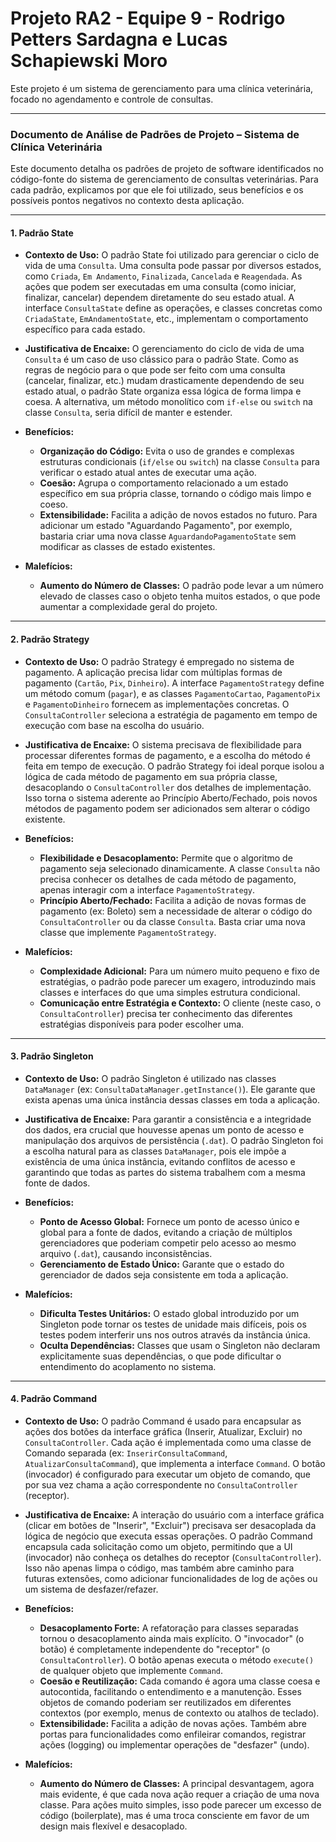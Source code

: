 # Projeto RA2 - Equipe 9 - Rodrigo Petters Sardagna e Lucas Schapiewski Moro

Este projeto é um sistema de gerenciamento para uma clínica veterinária, focado no agendamento e controle de consultas.

---

### **Documento de Análise de Padrões de Projeto – Sistema de Clínica Veterinária**

Este documento detalha os padrões de projeto de software identificados no código-fonte do sistema de gerenciamento de consultas veterinárias. Para cada padrão, explicamos por que ele foi utilizado, seus benefícios e os possíveis pontos negativos no contexto desta aplicação.

---

#### **1. Padrão State**

*   **Contexto de Uso:** O padrão State foi utilizado para gerenciar o ciclo de vida de uma `Consulta`. Uma consulta pode passar por diversos estados, como `Criada`, `Em Andamento`, `Finalizada`, `Cancelada` e `Reagendada`. As ações que podem ser executadas em uma consulta (como iniciar, finalizar, cancelar) dependem diretamente do seu estado atual. A interface `ConsultaState` define as operações, e classes concretas como `CriadaState`, `EmAndamentoState`, etc., implementam o comportamento específico para cada estado.

*   **Justificativa de Encaixe:** O gerenciamento do ciclo de vida de uma `Consulta` é um caso de uso clássico para o padrão State. Como as regras de negócio para o que pode ser feito com uma consulta (cancelar, finalizar, etc.) mudam drasticamente dependendo de seu estado atual, o padrão State organiza essa lógica de forma limpa e coesa. A alternativa, um método monolítico com `if-else` ou `switch` na classe `Consulta`, seria difícil de manter e estender.

*   **Benefícios:**
    *   **Organização do Código:** Evita o uso de grandes e complexas estruturas condicionais (`if/else` ou `switch`) na classe `Consulta` para verificar o estado atual antes de executar uma ação.
    *   **Coesão:** Agrupa o comportamento relacionado a um estado específico em sua própria classe, tornando o código mais limpo e coeso.
    *   **Extensibilidade:** Facilita a adição de novos estados no futuro. Para adicionar um estado "Aguardando Pagamento", por exemplo, bastaria criar uma nova classe `AguardandoPagamentoState` sem modificar as classes de estado existentes.

*   **Malefícios:**
    *   **Aumento do Número de Classes:** O padrão pode levar a um número elevado de classes caso o objeto tenha muitos estados, o que pode aumentar a complexidade geral do projeto.

---

#### **2. Padrão Strategy**

*   **Contexto de Uso:** O padrão Strategy é empregado no sistema de pagamento. A aplicação precisa lidar com múltiplas formas de pagamento (`Cartão`, `Pix`, `Dinheiro`). A interface `PagamentoStrategy` define um método comum (`pagar`), e as classes `PagamentoCartao`, `PagamentoPix` e `PagamentoDinheiro` fornecem as implementações concretas. O `ConsultaController` seleciona a estratégia de pagamento em tempo de execução com base na escolha do usuário.

*   **Justificativa de Encaixe:** O sistema precisava de flexibilidade para processar diferentes formas de pagamento, e a escolha do método é feita em tempo de execução. O padrão Strategy foi ideal porque isolou a lógica de cada método de pagamento em sua própria classe, desacoplando o `ConsultaController` dos detalhes de implementação. Isso torna o sistema aderente ao Princípio Aberto/Fechado, pois novos métodos de pagamento podem ser adicionados sem alterar o código existente.

*   **Benefícios:**
    *   **Flexibilidade e Desacoplamento:** Permite que o algoritmo de pagamento seja selecionado dinamicamente. A classe `Consulta` não precisa conhecer os detalhes de cada método de pagamento, apenas interagir com a interface `PagamentoStrategy`.
    *   **Princípio Aberto/Fechado:** Facilita a adição de novas formas de pagamento (ex: Boleto) sem a necessidade de alterar o código do `ConsultaController` ou da classe `Consulta`. Basta criar uma nova classe que implemente `PagamentoStrategy`.

*   **Malefícios:**
    *   **Complexidade Adicional:** Para um número muito pequeno e fixo de estratégias, o padrão pode parecer um exagero, introduzindo mais classes e interfaces do que uma simples estrutura condicional.
    *   **Comunicação entre Estratégia e Contexto:** O cliente (neste caso, o `ConsultaController`) precisa ter conhecimento das diferentes estratégias disponíveis para poder escolher uma.

---

#### **3. Padrão Singleton**

*   **Contexto de Uso:** O padrão Singleton é utilizado nas classes `DataManager` (ex: `ConsultaDataManager.getInstance()`). Ele garante que exista apenas uma única instância dessas classes em toda a aplicação.

*   **Justificativa de Encaixe:** Para garantir a consistência e a integridade dos dados, era crucial que houvesse apenas um ponto de acesso e manipulação dos arquivos de persistência (`.dat`). O padrão Singleton foi a escolha natural para as classes `DataManager`, pois ele impõe a existência de uma única instância, evitando conflitos de acesso e garantindo que todas as partes do sistema trabalhem com a mesma fonte de dados.

*   **Benefícios:**
    *   **Ponto de Acesso Global:** Fornece um ponto de acesso único e global para a fonte de dados, evitando a criação de múltiplos gerenciadores que poderiam competir pelo acesso ao mesmo arquivo (`.dat`), causando inconsistências.
    *   **Gerenciamento de Estado Único:** Garante que o estado do gerenciador de dados seja consistente em toda a aplicação.

*   **Malefícios:**
    *   **Dificulta Testes Unitários:** O estado global introduzido por um Singleton pode tornar os testes de unidade mais difíceis, pois os testes podem interferir uns nos outros através da instância única.
    *   **Oculta Dependências:** Classes que usam o Singleton não declaram explicitamente suas dependências, o que pode dificultar o entendimento do acoplamento no sistema.

---

#### **4. Padrão Command**

*   **Contexto de Uso:** O padrão Command é usado para encapsular as ações dos botões da interface gráfica (Inserir, Atualizar, Excluir) no `ConsultaController`. Cada ação é implementada como uma classe de Comando separada (ex: `InserirConsultaCommand`, `AtualizarConsultaCommand`), que implementa a interface `Command`. O botão (invocador) é configurado para executar um objeto de comando, que por sua vez chama a ação correspondente no `ConsultaController` (receptor).

*   **Justificativa de Encaixe:** A interação do usuário com a interface gráfica (clicar em botões de "Inserir", "Excluir") precisava ser desacoplada da lógica de negócio que executa essas operações. O padrão Command encapsula cada solicitação como um objeto, permitindo que a UI (invocador) não conheça os detalhes do receptor (`ConsultaController`). Isso não apenas limpa o código, mas também abre caminho para futuras extensões, como adicionar funcionalidades de log de ações ou um sistema de desfazer/refazer.

*   **Benefícios:**
    *   **Desacoplamento Forte:** A refatoração para classes separadas tornou o desacoplamento ainda mais explícito. O "invocador" (o botão) é completamente independente do "receptor" (o `ConsultaController`). O botão apenas executa o método `execute()` de qualquer objeto que implemente `Command`.
    *   **Coesão e Reutilização:** Cada comando é agora uma classe coesa e autocontida, facilitando o entendimento e a manutenção. Esses objetos de comando poderiam ser reutilizados em diferentes contextos (por exemplo, menus de contexto ou atalhos de teclado).
    *   **Extensibilidade:** Facilita a adição de novas ações. Também abre portas para funcionalidades como enfileirar comandos, registrar ações (logging) ou implementar operações de "desfazer" (undo).

*   **Malefícios:**
    *   **Aumento do Número de Classes:** A principal desvantagem, agora mais evidente, é que cada nova ação requer a criação de uma nova classe. Para ações muito simples, isso pode parecer um excesso de código (boilerplate), mas é uma troca consciente em favor de um design mais flexível e desacoplado.
